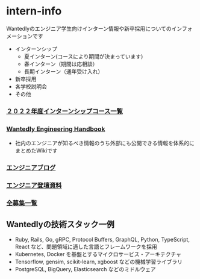 # intern-info
Wantedlyのエンジニア学生向けインターン情報や新卒採用についてのインフォメーションです
- インターンシップ
  - 夏インターン(コースにより期間が決まっています)
  - 春インターン（期間は応相談）
  - 長期インターン（通年受け入れ）
- 新卒採用
- 各学校説明会
- その他


### [２０２２年度インターンシップコース一覧](https://wantedlyinc.com/ja/summer_intern_2022) 

### [Wantedly Engineering Handbook](https://docs.wantedly.dev/) 　
- 社内のエンジニアが知るべき情報のうち外部にも公開できる情報を体系的にまとめたWikiです

### [エンジニアブログ](https://www.wantedly.com/stories/s/wantedly_engineers)

### [エンジニア登壇資料](https://wantedlyinc.com/ja/presentations)

### [全募集一覧](https://www.wantedly.com/companies/wantedly/projects)


## Wantedlyの技術スタック一例
- Ruby, Rails, Go, gRPC, Protocol Buffers, GraphQL, Python, TypeScript, React など、問題領域に適した言語とフレームワークを採用
- Kubernetes, Docker を基盤とするマイクロサービス・アーキテクチャ
- Tensorflow, gensim, scikit-learn, xgboost などの機械学習ライブラリ
- PostgreSQL, BigQuery, Elasticsearch などのミドルウェア

